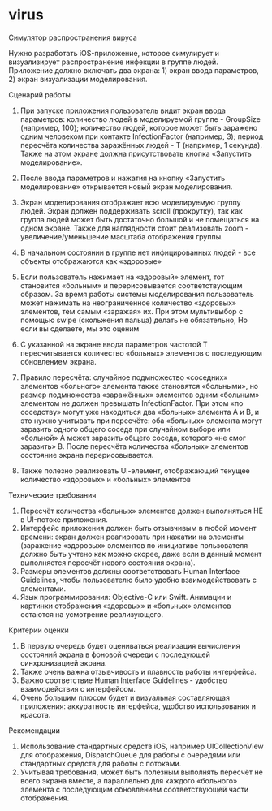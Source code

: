 # virus
Симулятор распространения вируса

Нужно разработать iOS-приложение, которое симулирует и визуализирует распространение инфекции в группе людей.
Приложение должно включать два экрана: 1) экран ввода параметров, 2) экран визуализации моделирования.

Сценарий работы
1) При запуске приложения пользователь видит экран ввода параметров:
﻿количество людей в моделируемой группе - GroupSize (например, 100);
﻿количество людей, которое может быть заражено одним человеком при контакте
﻿InfectionFactor (например, 3);
﻿период пересчёта количества заражённых людей - Т (например, 1 секунда).
Также на этом экране должна присутствовать кнопка
«Запустить моделирование».

2) После ввода параметров и нажатия на кнопку «Запустить моделирование» открывается новый экран моделирования.
3) Экран моделирования отображает всю моделируемую группу людей. Экран должен поддерживать scroll (прокрутку), так как группа людей может быть достаточно большой и не помещаться на одном экране. Также для наглядности стоит реализовать zoom - увеличение/уменьшение масштаба отображения группы.
4) В начальном состоянии в группе нет инфицированных людей - все объекты отображаются как «здоровые»
5) Если пользователь нажимает на «здоровый» элемент, тот становится «больным» и перерисовывается соответствующим образом. За время работы системы моделирования пользователь может нажимать на неограниченное количество «здоровых» элементов, тем самым «заражая» их. При этом мультивыбор с помощью swipe (скольжения пальца) делать не обязательно, Но если вы сделаете, мы это оценим
6) С указанной на экране ввода параметров частотой Т пересчитывается количество «больных» элементов с последующим обновлением экрана.
7) Правило пересчёта: случайное подмножество «соседних» элементов «больного» элемента также становятся «больными», но размер подмножества «заражённых» элементов одним «больным» элементом не должен превышать InfectionFactor.
При этом «по соседству» могут уже находиться два «больных» элемента А и В, и это нужно учитывать при пересчёте: оба «больных» элемента могут заразить одного общего соседа при случайном выборе или «больной» А может заразить общего соседа, которого «не смог заразить» В. После пересчёта количества «больных» элементов состояние экрана перерисовывается.
8) Также полезно реализовать Ul-элемент, отображающий текущее количество «здоровых» и «больных» элементов


Технические требования
1) Пересчёт количества «больных» элементов должен выполняться НЕ в UI-потоке приложения.
2) Интерфейс приложения должен быть отзывчивым в любой момент времени: экран должен реагировать при нажатии на элементы (заражение «здоровых» элементов по инициативе пользователя должно быть учтено как можно скорее, даже если в данный момент выполняется пересчёт нового состояния экрана).
3) Размеры элементов должны соответствовать Human Interface
Guidelines, чтобы пользователю было удобно взаимодействовать с элементами.
4) Язык программирования: Objective-C или Swift.
Анимации и картинки отображения «здоровых» и «больных» элементов остаются на усмотрение реализующего.

Критерии оценки
1) В первую очередь будет оцениваться реализация вычисления состояний экрана в фоновой очереди с последующей синхронизацией экрана.
2) Также очень важна отзывчивость и плавность работы интерфейса.
3) Важно соответствие Human Interface Guidelines - удобство
взаимодействия с интерфейсом.
4) Очень большим плюсом будет и визуальная составляющая приложения: аккуратность интерфейса, удобство использования и красота.

Рекомендации
1) Использование стандартных средств iOS, например UICollectionView для отображения, DispatchQueue для работы с очередями или стандартных средств для работы с потоками.
2) Учитывая требования, может быть полезным выполнять пересчёт не всего экрана вместе, а параллельно для каждого «больного» элемента с последующим обновлением соответствующей части отображения.
